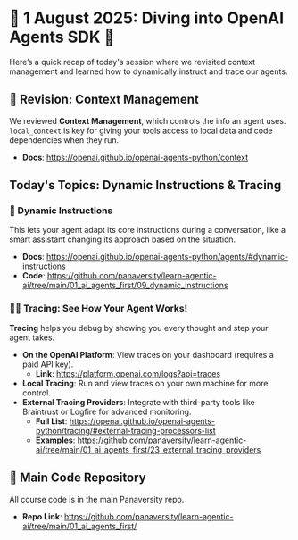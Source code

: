 # **🤖 1 August 2025: Diving into OpenAI Agents SDK 🤖**
Here’s a quick recap of today's session where we revisited context management and learned how to dynamically instruct and trace our agents.


## 🤔 Revision: Context Management
We reviewed **Context Management**, which controls the info an agent uses. `local_context` is key for giving your tools access to local data and code dependencies when they run.
* **Docs**: https://openai.github.io/openai-agents-python/context


## Today's Topics: Dynamic Instructions & Tracing

### 📝 Dynamic Instructions
This lets your agent adapt its core instructions during a conversation, like a smart assistant changing its approach based on the situation.
* **Docs**: https://openai.github.io/openai-agents-python/agents/#dynamic-instructions
* **Code**: https://github.com/panaversity/learn-agentic-ai/tree/main/01_ai_agents_first/09_dynamic_instructions

### 🕵️‍♂️ Tracing: See How Your Agent Works!
**Tracing** helps you debug by showing you every thought and step your agent takes.
* **On the OpenAI Platform**: View traces on your dashboard (requires a paid API key).
    * **Link**: https://platform.openai.com/logs?api=traces
* **Local Tracing**: Run and view traces on your own machine for more control.
* **External Tracing Providers**: Integrate with third-party tools like Braintrust or Logfire for advanced monitoring.
    * **Full List**: https://openai.github.io/openai-agents-python/tracing/#external-tracing-processors-list
    * **Examples**: https://github.com/panaversity/learn-agentic-ai/tree/main/01_ai_agents_first/23_external_tracing_providers

## 📗 Main Code Repository 
All course code is in the main Panaversity repo.
* **Repo Link**: https://github.com/panaversity/learn-agentic-ai/tree/main/01_ai_agents_first/
